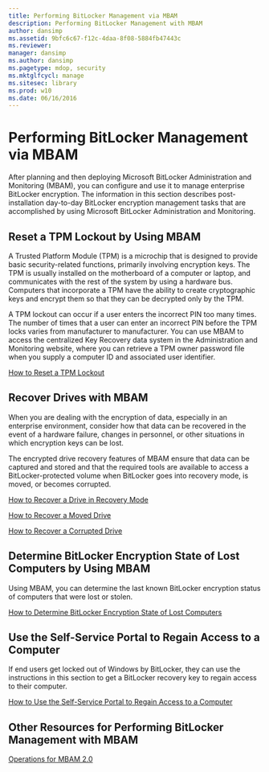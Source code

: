 ```yaml
---
title: Performing BitLocker Management via MBAM
description: Performing BitLocker Management with MBAM
author: dansimp
ms.assetid: 9bfc6c67-f12c-4daa-8f08-5884fb47443c
ms.reviewer: 
manager: dansimp
ms.author: dansimp
ms.pagetype: mdop, security
ms.mktglfcycl: manage
ms.sitesec: library
ms.prod: w10
ms.date: 06/16/2016
---
```



# Performing BitLocker Management via MBAM


After planning and then deploying Microsoft BitLocker Administration and Monitoring (MBAM), you can configure and use it to manage enterprise BitLocker encryption. The information in this section describes post-installation day-to-day BitLocker encryption management tasks that are accomplished by using Microsoft BitLocker Administration and Monitoring.

## Reset a TPM Lockout by Using MBAM


A Trusted Platform Module (TPM) is a microchip that is designed to provide basic security-related functions, primarily involving encryption keys. The TPM is usually installed on the motherboard of a computer or laptop, and communicates with the rest of the system by using a hardware bus. Computers that incorporate a TPM have the ability to create cryptographic keys and encrypt them so that they can be decrypted only by the TPM.

A TPM lockout can occur if a user enters the incorrect PIN too many times. The number of times that a user can enter an incorrect PIN before the TPM locks varies from manufacturer to manufacturer. You can use MBAM to access the centralized Key Recovery data system in the Administration and Monitoring website, where you can retrieve a TPM owner password file when you supply a computer ID and associated user identifier.

[How to Reset a TPM Lockout](how-to-reset-a-tpm-lockout-mbam-2.md)

## Recover Drives with MBAM


When you are dealing with the encryption of data, especially in an enterprise environment, consider how that data can be recovered in the event of a hardware failure, changes in personnel, or other situations in which encryption keys can be lost.

The encrypted drive recovery features of MBAM ensure that data can be captured and stored and that the required tools are available to access a BitLocker-protected volume when BitLocker goes into recovery mode, is moved, or becomes corrupted.

[How to Recover a Drive in Recovery Mode](how-to-recover-a-drive-in-recovery-mode-mbam-2.md)

[How to Recover a Moved Drive](how-to-recover-a-moved-drive-mbam-2.md)

[How to Recover a Corrupted Drive](how-to-recover-a-corrupted-drive-mbam-2.md)

## Determine BitLocker Encryption State of Lost Computers by Using MBAM


Using MBAM, you can determine the last known BitLocker encryption status of computers that were lost or stolen.

[How to Determine BitLocker Encryption State of Lost Computers](how-to-determine-bitlocker-encryption-state-of-lost-computers-mbam-2.md)

## Use the Self-Service Portal to Regain Access to a Computer


If end users get locked out of Windows by BitLocker, they can use the instructions in this section to get a BitLocker recovery key to regain access to their computer.

[How to Use the Self-Service Portal to Regain Access to a Computer](how-to-use-the-self-service-portal-to-regain-access-to-a-computer.md)

## Other Resources for Performing BitLocker Management with MBAM


[Operations for MBAM 2.0](operations-for-mbam-20-mbam-2.md)

 

 





